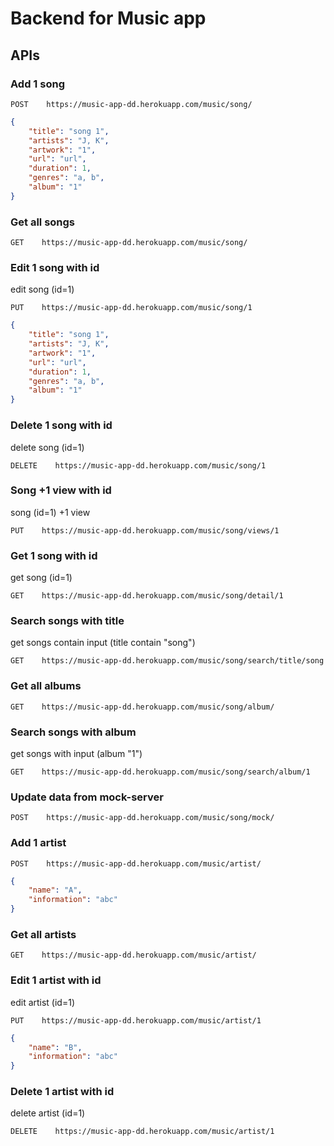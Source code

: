# Backend for Music app

## APIs

### Add 1 song
```
POST    https://music-app-dd.herokuapp.com/music/song/
```
```json
{
    "title": "song 1",
    "artists": "J, K",
    "artwork": "1",
    "url": "url",
    "duration": 1,
    "genres": "a, b",
    "album": "1"
}
```

### Get all songs
```
GET    https://music-app-dd.herokuapp.com/music/song/
```

### Edit 1 song with id
edit song (id=1)
```
PUT    https://music-app-dd.herokuapp.com/music/song/1
```
```json
{
    "title": "song 1",
    "artists": "J, K",
    "artwork": "1",
    "url": "url",
    "duration": 1,
    "genres": "a, b",
    "album": "1"
}
```

### Delete 1 song with id
delete song (id=1)
```
DELETE    https://music-app-dd.herokuapp.com/music/song/1
```

### Song +1 view with id
song (id=1) +1 view
```
PUT    https://music-app-dd.herokuapp.com/music/song/views/1
```

### Get 1 song with id
get song (id=1)
```
GET    https://music-app-dd.herokuapp.com/music/song/detail/1
```

### Search songs with title
get songs contain input (title contain "song")
```
GET    https://music-app-dd.herokuapp.com/music/song/search/title/song
```

### Get all albums
```
GET    https://music-app-dd.herokuapp.com/music/song/album/
```

### Search songs with album
get songs with input (album "1")
```
GET    https://music-app-dd.herokuapp.com/music/song/search/album/1
```

### Update data from mock-server
```
POST    https://music-app-dd.herokuapp.com/music/song/mock/
```

### Add 1 artist
```
POST    https://music-app-dd.herokuapp.com/music/artist/
```
```json
{
    "name": "A",
    "information": "abc"
}
```

### Get all artists
```
GET    https://music-app-dd.herokuapp.com/music/artist/
```

### Edit 1 artist with id
edit artist (id=1)
```
PUT    https://music-app-dd.herokuapp.com/music/artist/1
```
```json
{
    "name": "B",
    "information": "abc"
}
```

### Delete 1 artist with id
delete artist (id=1)
```
DELETE    https://music-app-dd.herokuapp.com/music/artist/1
```